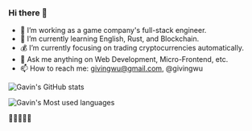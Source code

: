 ### Hi there 👋

- 🔭 I’m working as a game company's full-stack engineer.
- 🌱 I’m currently learning English, Rust, and Blockchain.
- 💰 I’m currently focusing on trading cryptocurrencies automatically.
- 💬 Ask me anything on Web Development, Micro-Frontend, etc.
- 📫 How to reach me: givingwu@gmail.com, @givingwu

![Gavin's GitHub stats](https://github-readme-stats.vercel.app/api?username=givingwu&show_icons=true)

![Gavin's Most used languages ](https://github-readme-stats.vercel.app/api/top-langs/?username=givingwu)

🚀🚀🚀🚀🚀
